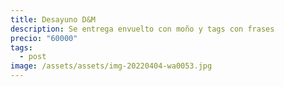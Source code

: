 ```yaml
---
title: Desayuno D&M
description: Se entrega envuelto con moño y tags con frases
precio: "60000"
tags:
  - post
image: /assets/assets/img-20220404-wa0053.jpg
---
```

